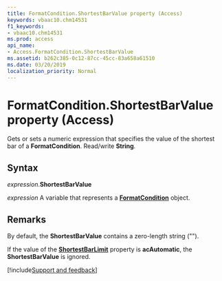 ```yaml
---
title: FormatCondition.ShortestBarValue property (Access)
keywords: vbaac10.chm14531
f1_keywords:
- vbaac10.chm14531
ms.prod: access
api_name:
- Access.FormatCondition.ShortestBarValue
ms.assetid: b262c385-0c12-87cc-45cc-83a658a61510
ms.date: 03/20/2019
localization_priority: Normal
---
```



# FormatCondition.ShortestBarValue property (Access)

Gets or sets a numeric expression that specifies the value of the shortest bar of a **FormatCondition**. Read/write **String**.


## Syntax

_expression_.**ShortestBarValue**

_expression_ A variable that represents a **[FormatCondition](Access.FormatCondition.md)** object.


## Remarks

By default, the **ShortestBarValue** contains a zero-length string ("").

If the value of the **[ShortestBarLimit](Access.FormatCondition.ShortestBarLimit.md)** property is **acAutomatic**, the **ShortestBarValue** is ignored.



[!include[Support and feedback](~/includes/feedback-boilerplate.md)]